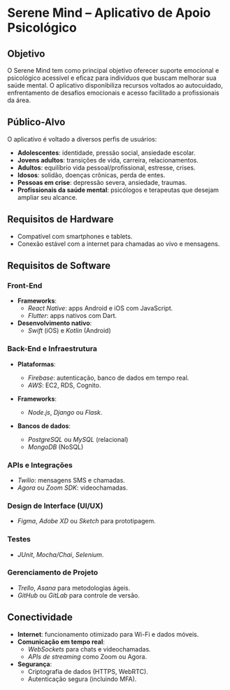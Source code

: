 # Serene Mind – Aplicativo de Apoio Psicológico

## Objetivo

O Serene Mind tem como principal objetivo oferecer suporte emocional e psicológico acessível e eficaz para indivíduos que buscam melhorar sua saúde mental. O aplicativo disponibiliza recursos voltados ao autocuidado, enfrentamento de desafios emocionais e acesso facilitado a profissionais da área.

## Público-Alvo

O aplicativo é voltado a diversos perfis de usuários:
- **Adolescentes**: identidade, pressão social, ansiedade escolar.
- **Jovens adultos**: transições de vida, carreira, relacionamentos.
- **Adultos**: equilíbrio vida pessoal/profissional, estresse, crises.
- **Idosos**: solidão, doenças crônicas, perda de entes.
- **Pessoas em crise**: depressão severa, ansiedade, traumas.
- **Profissionais da saúde mental**: psicólogos e terapeutas que desejam ampliar seu alcance.

## Requisitos de Hardware

- Compatível com smartphones e tablets.
- Conexão estável com a internet para chamadas ao vivo e mensagens.

## Requisitos de Software

### Front-End
- **Frameworks**:
  - *React Native*: apps Android e iOS com JavaScript.
  - *Flutter*: apps nativos com Dart.
- **Desenvolvimento nativo**:
  - *Swift* (iOS) e *Kotlin* (Android)

### Back-End e Infraestrutura
- **Plataformas**:
  - *Firebase*: autenticação, banco de dados em tempo real.
  - *AWS*: EC2, RDS, Cognito.

- **Frameworks**:
  - *Node.js*, *Django* ou *Flask*.

- **Bancos de dados**:
  - *PostgreSQL* ou *MySQL* (relacional)
  - *MongoDB* (NoSQL)

### APIs e Integrações
- *Twilio*: mensagens SMS e chamadas.
- *Agora* ou *Zoom SDK*: videochamadas.

### Design de Interface (UI/UX)
- *Figma*, *Adobe XD* ou *Sketch* para prototipagem.

### Testes
- *JUnit*, *Mocha/Chai*, *Selenium*.

### Gerenciamento de Projeto
- *Trello*, *Asana* para metodologias ágeis.
- *GitHub* ou *GitLab* para controle de versão.

## Conectividade

- **Internet**: funcionamento otimizado para Wi-Fi e dados móveis.
- **Comunicação em tempo real**:
  - *WebSockets* para chats e videochamadas.
  - *APIs de streaming* como Zoom ou Agora.
- **Segurança**:
  - Criptografia de dados (HTTPS, WebRTC).
  - Autenticação segura (incluindo MFA).
